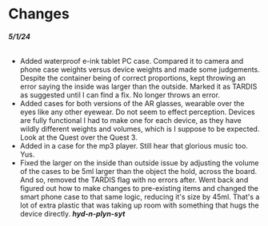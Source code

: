 # Changes

###### **5/1/24**
- Added waterproof e-ink tablet PC case. Compared it to camera and phone case weights versus device weights and made some judgements. Despite the container being of correct proportions, kept throwing an error saying the inside was larger than the outside. Marked it as TARDIS as suggested until I can find a fix. No longer throws an error. 
- Added cases for both versions of the AR glasses, wearable over the eyes like any other eyewear. Do not seem to effect perception. Devices are fully functional I had to make one for each device, as they have wildly different weights and volumes, which is I suppose to be expected. Look at the Quest over the Quest 3.
- Added in a case for the mp3 player. Still hear that glorious music too. Yus.
- Fixed the larger on the inside than outside issue by adjusting the volume of the cases to be 5ml larger than the object the hold, across the board. And so, removed the TARDIS flag with no errors after. Went back and figured out how to make changes to pre-existing items and changed the smart phone case to that same logic, reducing it's size by 45ml. That's a lot of extra plastic that was taking up room with something that hugs the device directly.
***hyd-n-plyn-syt***